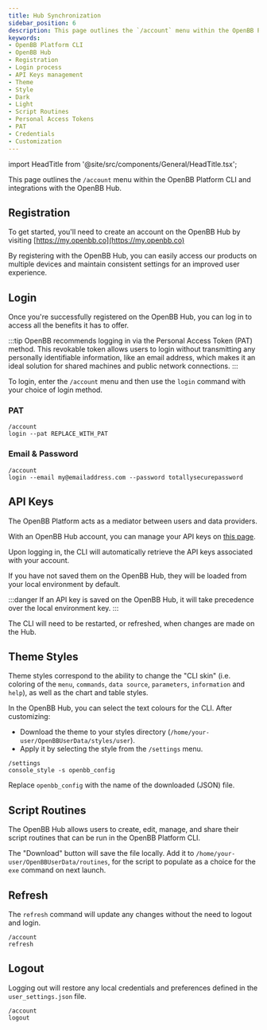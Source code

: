 ```yaml
---
title: Hub Synchronization
sidebar_position: 6
description: This page outlines the `/account` menu within the OpenBB Platform CLI, and integrations with the OpenBB Hub.
keywords:
- OpenBB Platform CLI
- OpenBB Hub
- Registration
- Login process
- API Keys management
- Theme
- Style
- Dark
- Light
- Script Routines
- Personal Access Tokens
- PAT
- Credentials
- Customization
---
```


import HeadTitle from '@site/src/components/General/HeadTitle.tsx';

<HeadTitle title="Hub Synchronization | OpenBB Platform CLI Docs" />

This page outlines the `/account` menu within the OpenBB Platform CLI and integrations with the OpenBB Hub.

## Registration

To get started, you'll need to create an account on the OpenBB Hub by visiting [https://my.openbb.co](https://my.openbb.co)

By registering with the OpenBB Hub, you can easily access our products on multiple devices and maintain consistent settings for an improved user experience.

## Login

Once you're successfully registered on the OpenBB Hub, you can log in to access all the benefits it has to offer.

:::tip
OpenBB recommends logging in via the Personal Access Token (PAT) method. This revokable token allows users to login without transmitting any personally identifiable information, like an email address, which makes it an ideal solution for shared machines and public network connections.
:::

To login, enter the `/account` menu and then use the `login` command with your choice of login method.

### PAT

```console
/account
login --pat REPLACE_WITH_PAT
```

### Email & Password

```console
/account
login --email my@emailaddress.com --password totallysecurepassword
```

## API Keys

The OpenBB Platform acts as a mediator between users and data providers.

With an OpenBB Hub account, you can manage your API keys on [this page](https://my.openbb.co/app/platform/credentials).

Upon logging in, the CLI will automatically retrieve the API keys associated with your account.

If you have not saved them on the OpenBB Hub, they will be loaded from your local environment by default.

:::danger
If an API key is saved on the OpenBB Hub, it will take precedence over the local environment key.
:::

The CLI will need to be restarted, or refreshed, when changes are made on the Hub.

## Theme Styles

Theme styles correspond to the ability to change the "CLI skin" (i.e. coloring of the `menu`, `commands`, `data source`, `parameters`, `information` and `help`), as well as the chart and table styles.

In the OpenBB Hub, you can select the text colours for the CLI. After customizing:
- Download the theme to your styles directory (`/home/your-user/OpenBBUserData/styles/user`).
- Apply it by selecting the style from the `/settings` menu.

```console
/settings
console_style -s openbb_config
```

Replace `openbb_config` with the name of the downloaded (JSON) file.

## Script Routines

The OpenBB Hub allows users to create, edit, manage, and share their script routines that can be run in the OpenBB Platform CLI.

The "Download" button will save the file locally. Add it to `/home/your-user/OpenBBUserData/routines`, for the script to populate as a choice for the `exe` command on next launch.

## Refresh

The `refresh` command will update any changes without the need to logout and login.

```console
/account
refresh
```

## Logout

Logging out will restore any local credentials and preferences defined in the `user_settings.json` file.

```console
/account
logout
```
